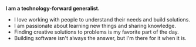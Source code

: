 **I am a technology-forward generalist.**

- I love working with people to understand their needs and build solutions.
- I am passionate about learning new things and sharing knowledge.
- Finding creative solutions to problems is my favorite part of the day.
- Building software isn't always the answer, but I'm there for it when it is.
